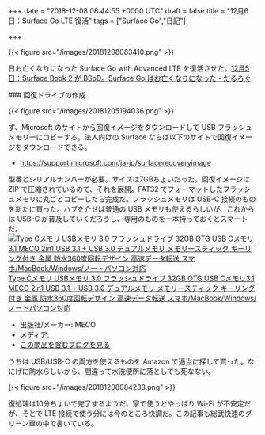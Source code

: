 
+++
date = "2018-12-08 08:44:55 +0000 UTC"
draft = false
title = "12月6日：Surface Go LTE 復活"
tags = ["Surface Go","日記"]

+++


{{< figure src="/images/20181208083410.png"  >}}

日お亡くなりになった Surface Go with Advanced LTE を復活させた。[12月5日：Surface Book 2 が BSoD。Surface Go はお亡くなりになった - だるろぐ](https://blog.daruyanagi.jp/entry/2018/12/05/194602)<br/>


<div class="section">
    ### 回復ドライブの作成
    

{{< figure src="/images/20181205194036.png"  >}}

ず、Microsoft のサイトから回復イメージをダウンロードして USB フラッシュメモリーにコピーする。法人向けの Surface ならば以下のサイトで回復イメージをダウンロードできる。

<ul>
<li><a href="https://support.microsoft.com/ja-jp/surfacerecoveryimage">https://support.microsoft.com/ja-jp/surfacerecoveryimage</a></li>
</ul>型番とシリアルナンバーが必要。サイズは7GBちょいだった。回復イメージは ZIP で圧縮されているので、それを展開。FAT32 でフォーマットしたフラッシュメモリに丸ごとコピーしたら完成だ。フラッシュメモリは USB-C 接続のものを新たに買った。ハブを介せば普通の USB メモリも使えるらしいが、これからは USB-C が普及していくだろうし、専用のものを一本持っておくとスマートだ。<div class="hatena-asin-detail"><a href="http://www.amazon.co.jp/exec/obidos/ASIN/B07DW3JWRR/bestylesnet-22/"><img src="https://images-fe.ssl-images-amazon.com/images/I/41%2BxY0iGKuL._SL160_.jpg" class="hatena-asin-detail-image" alt="Type Cメモリ USBメモリ 3.0 フラッシュドライブ 32GB OTG USB Cメモリ3.1 MECO 2in1 USB 3.1 + USB 3.0 デュアルメモリ メモリースティック キーリング付き 金属 防水360度回転デザイン 高速データ転送 スマホ/MacBook/Windows/ノートパソコン対応" title="Type Cメモリ USBメモリ 3.0 フラッシュドライブ 32GB OTG USB Cメモリ3.1 MECO 2in1 USB 3.1 + USB 3.0 デュアルメモリ メモリースティック キーリング付き 金属 防水360度回転デザイン 高速データ転送 スマホ/MacBook/Windows/ノートパソコン対応"/></a><div class="hatena-asin-detail-info"><a href="http://www.amazon.co.jp/exec/obidos/ASIN/B07DW3JWRR/bestylesnet-22/">Type Cメモリ USBメモリ 3.0 フラッシュドライブ 32GB OTG USB Cメモリ3.1 MECO 2in1 USB 3.1 + USB 3.0 デュアルメモリ メモリースティック キーリング付き 金属 防水360度回転デザイン 高速データ転送 スマホ/MacBook/Windows/ノートパソコン対応</a><ul><li><span class="hatena-asin-detail-label">出版社/メーカー:</span> MECO</li><li><span class="hatena-asin-detail-label">メディア:</span> </li><li><a href="http://d.hatena.ne.jp/asin/B07DW3JWRR/bestylesnet-22" target="_blank">この商品を含むブログを見る</a></li></ul></div><div class="hatena-asin-detail-foot"></div></div>うちは USB/USB-C の両方を使えるものを Amazon で適当に探して買った。なにげに防水らしいから、間違って水洗便所に落としても死なない。

{{< figure src="/images/20181208084238.png"  >}}

復処理は10分ちょいで完了するようだ。家で使うとやっぱり Wi-Fi が不安定だが、そとで LTE 接続で使う分には今のところ快調だ。この記事も総武快速のグリーン車の中で書いている。

</div>

